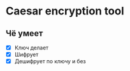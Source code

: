 # Caesar encryption tool

## Чё умеет

- [x] Ключ делает
- [x] Шифрует
- [x] Дешифрует по ключу и без